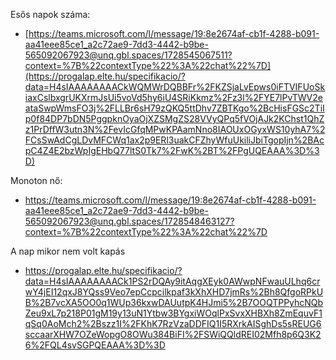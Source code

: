Esős napok száma:
- [https://teams.microsoft.com/l/message/19:8e2674af-cb1f-4288-b091-aa41eee85ce1_a2c72ae9-7dd3-4442-b9be-565092067923@unq.gbl.spaces/1728545067511?context=%7B%22contextType%22%3A%22chat%22%7D](https://progalap.elte.hu/specifikacio/?data=H4sIAAAAAAAACkWQMWrDQBBFr%2FKZSjaLvEpws0iFTVIFUoSkiaxCslbxgrUKXrmJsUi5voVd5hy6iU4SRiKkmz%2Fz3l%2FYE7lPvTWV2eataSwpWmsFO3j%2FLLBr6sH79zQKQ5ttDhv7ZBTKgo%2BcHisFGSc2TiIp0f84DP7bDN5PggpknOyaOjXZSMgZS28VVyQPq5fVOjAJk2KChst1QhZz1PrDffW3utn3N%2FevIcGfqMPwKPAamNno8IAOUxOGyxWS10yhA7%2FCsSwAdCgLDvMFCWq1ax2p9ERl3uakCFZhyWfuUkiliJbiTgopIjn%2BAcpC4Z4E2bzWpIgEHbQ77ltS0Tk7%2FwK%2BT%2FPgUQEAAA%3D%3D)

Monoton nő:
- [https://teams.microsoft.com/l/message/19:8e2674af-cb1f-4288-b091-aa41eee85ce1_a2c72ae9-7dd3-4442-b9be-565092067923@unq.gbl.spaces/1728548463127?context=%7B%22contextType%22%3A%22chat%22%7D ](https://progalap.elte.hu/specifikacio/?data=H4sIAAAAAAAACo2OMU7DQBBFr%2FI1VWIcG1OuZCMQFAhIBRQ4LlbJBq0Uj5G9jqxESe2WI1ByAS4QcZGcJBo7CKWjGY3mz%2Fv%2Fr6l6N1M7t1PtbMGkKPRQrXafeVWUxUo75AUXrmDwz8fIXMILJ%2BWEr40C79t27KPZt%2B1rGgUBZ6LcWyUIF%2Fu2fZDD7VyBk3NZn2WNI4yS%2FgUx7JteYfdViQwAnPzJMZscL1fjgY3FfhT5TWozJGhSexZlQ2FCT6ZZzHbf7I4%2BErPUHPeoCYLafxrY4VCMf3P%2BHbDUDGwhnx3TxQVBjS16Rg5ijy1OaLkf03LLs%2FjxbnxzUkdELySfnKlcRSpd00w7TYrACp0vGoX0IgP63l0BBVfWhnxinRtSRD6VpqoXjlS0yTYHXIk1vtEBAAA%3D)

A nap mikor nem volt kapás
- https://progalap.elte.hu/specifikacio/?data=H4sIAAAAAAAACk1PS2rDQAy9itAqgXEyk0AWwpNFwauULhq6crwY4jEI12qxJ8YQss9Veo7epCcpcilkpaf3kXhXHD7jmRs%2Bh8QfgoRPkUB%2B7vcXA5OO0q1WUp36kxwDAUutpK4HJmi5%2B7OOQTPPyhcNQbZeu9xL7p218P01gM19y13uN1Ytbw3BYgxiWOqlPxSvxXHBXh8ZmEquvF1qSq0AoMch2%2Bszz1I%2FKhK7RzVzaDDFIQ1I5RXrkAISghDs5sREUG6sccaarXHW7OZeWopgO8OWu384BiFI%2FSWiQQldREI02Mfh8p6Q3K26%2FQL4svSGPQEAAA%3D%3D
